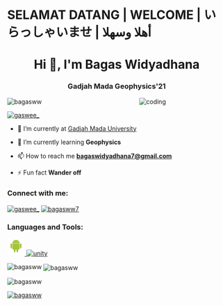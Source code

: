 # SELAMAT DATANG | WELCOME | いらっしゃいませ | أهلا وسهلا
<h1 align="center">Hi 👋, I'm Bagas Widyadhana</h1>
<h3 align="center">Gadjah Mada Geophysics'21 </h3>
<img align="right" alt="coding" width="200" src="https://images-wixmp-ed30a86b8c4ca887773594c2.wixmp.com/f/69fe9510-764e-4326-a498-705c8e061ebd/dcmgfl6-2de5d69a-f6ad-4ec8-b6dd-2cfe6061228a.gif?token=eyJ0eXAiOiJKV1QiLCJhbGciOiJIUzI1NiJ9.eyJzdWIiOiJ1cm46YXBwOjdlMGQxODg5ODIyNjQzNzNhNWYwZDQxNWVhMGQyNmUwIiwiaXNzIjoidXJuOmFwcDo3ZTBkMTg4OTgyMjY0MzczYTVmMGQ0MTVlYTBkMjZlMCIsIm9iaiI6W1t7InBhdGgiOiJcL2ZcLzY5ZmU5NTEwLTc2NGUtNDMyNi1hNDk4LTcwNWM4ZTA2MWViZFwvZGNtZ2ZsNi0yZGU1ZDY5YS1mNmFkLTRlYzgtYjZkZC0yY2ZlNjA2MTIyOGEuZ2lmIn1dXSwiYXVkIjpbInVybjpzZXJ2aWNlOmZpbGUuZG93bmxvYWQiXX0.fJc3QRc01N-VV9_9FTzEcszSYQW5hS4CuffZ76qwJ3s">

<p align="left"> <img src="https://komarev.com/ghpvc/?username=bagasww&label=Profile%20views&color=0e75b6&style=flat" alt="bagasww" /> </p>


<p align="left"> <a href="https://twitter.com/gaswee_" target="blank"><img src="https://img.shields.io/twitter/follow/gaswee_?logo=twitter&style=for-the-badge" alt="gaswee_" /></a> </p>

- 🔭 I’m currently at [Gadjah Mada University](https://geofisika.ugm.ac.id/)

- 🌱 I’m currently learning **Geophysics**

- 📫 How to reach me **bagaswidyadhana7@gmail.com**

- ⚡ Fun fact **Wander off**

<h3 align="left">Connect with me:</h3>
<p align="left">
<a href="https://twitter.com/gaswee_" target="blank"><img align="center" src="https://raw.githubusercontent.com/rahuldkjain/github-profile-readme-generator/master/src/images/icons/Social/twitter.svg" alt="gaswee_" height="30" width="40" /></a>
<a href="https://instagram.com/bagasww7" target="blank"><img align="center" src="https://raw.githubusercontent.com/rahuldkjain/github-profile-readme-generator/master/src/images/icons/Social/instagram.svg" alt="bagasww7" height="30" width="40" /></a>
</p>

<h3 align="left">Languages and Tools:</h3>
<p align="left"> <a href="https://developer.android.com" target="_blank" rel="noreferrer"> <img src="https://raw.githubusercontent.com/devicons/devicon/master/icons/android/android-original-wordmark.svg" alt="android" width="40" height="40"/> </a> <a href="https://unity.com/" target="_blank" rel="noreferrer"> <img src="https://www.vectorlogo.zone/logos/unity3d/unity3d-icon.svg" alt="unity" width="40" height="40"/> </a> </p>

<p><img align="left" src="https://github-readme-stats.vercel.app/api/top-langs?username=bagasww&show_icons=true&locale=en&layout=compact" alt="bagasww" /></p>

<p>&nbsp;<img align="center" src="https://github-readme-stats.vercel.app/api?username=bagasww&show_icons=true&locale=en" alt="bagasww" /></p>

<p><img align="center" src="https://github-readme-streak-stats.herokuapp.com/?user=bagasww&" alt="bagasww" /></p>



<p align="left"> <a href="https://github.com/ryo-ma/github-profile-trophy"><img src="https://github-profile-trophy.vercel.app/?username=bagasww" alt="bagasww" /></a> </p>
